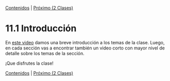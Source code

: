 [Contenidos](../Contenidos.md) \| [Próximo (2 Clases)](02_Clases.md)

# 11.1 Introducción

En [este video](https://youtu.be/gTKLu4R7JkE) damos una breve introducción a los temas de la clase. Luego, en cada sección vas a encontrar también un video corto con mayor nivel de detalle sobre los temas de la sección.

¡Que disfrutes la clase!


[Contenidos](../Contenidos.md) \| [Próximo (2 Clases)](02_Clases.md)

